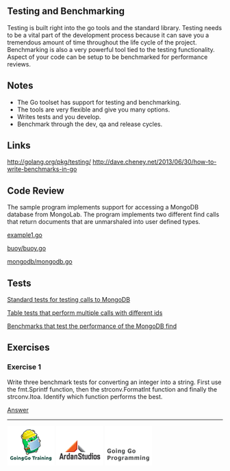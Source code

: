 ## Testing and Benchmarking

Testing is built right into the go tools and the standard library. Testing needs to be a vital part of the development process because it can save you a tremendous amount of time throughout the life cycle of the project. Benchmarking is also a very powerful tool tied to the testing functionality. Aspect of your code can be setup to be benchmarked for performance reviews. 

## Notes

* The Go toolset has support for testing and benchmarking.
* The tools are very flexible and give you many options.
* Writes tests and you develop.
* Benchmark through the dev, qa and release cycles.

## Links

http://golang.org/pkg/testing/
http://dave.cheney.net/2013/06/30/how-to-write-benchmarks-in-go

## Code Review

The sample program implements support for accessing a MongoDB database from MongoLab. The program implements two different find calls that return documents that are unmarshaled into user defined types.

[example1.go](example1/example1.go)

[buoy/buoy.go](example1/buoy/buoy.go)

[mongodb/mongodb.go](example1/mongodb/mongodb.go)

## Tests

[Standard tests for testing calls to MongoDB](example1/tests/example1_test.go)

[Table tests that perform multiple calls with different ids](example1/tests/example1_table_test.go)

[Benchmarks that test the performance of the MongoDB find](advanced/tests/example1_bench_test.go)

## Exercises

### Exercise 1
Write three benchmark tests for converting an integer into a string. First use the fmt.Sprintf function, then the strconv.FormatInt function and finally the strconv.Itoa. Identify which function performs the best.

[Answer](exercises/exercise1/bench_test.go)

___
[![GoingGo Training](../00-slides/images/ggt_logo.png)](http://www.goinggotraining.net)
[![Ardan Studios](../00-slides/images/ardan_logo.png)](http://www.ardanstudios.com)
[![GoingGo Blog](../00-slides/images/ggb_logo.png)](http://www.goinggo.net)